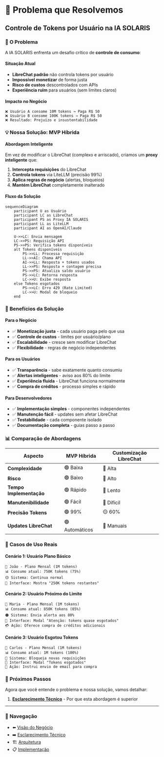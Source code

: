 # 🎯 Problema que Resolvemos
## Controle de Tokens por Usuário na IA SOLARIS

### 🚨 **O Problema**

A IA SOLARIS enfrenta um desafio crítico de **controle de consumo**:

#### **Situação Atual**
- **LibreChat padrão** não controla tokens por usuário
- **Impossível monetizar** de forma justa
- **Risco de custos** descontrolados com APIs
- **Experiência ruim** para usuários (sem limites claros)

#### **Impacto no Negócio**
```
❌ Usuário A consome 10M tokens → Paga R$ 50
❌ Usuário B consome 100K tokens → Paga R$ 50
❌ Resultado: Prejuízo e insustentabilidade
```

### 💡 **Nossa Solução: MVP Híbrida**

#### **Abordagem Inteligente**
Em vez de modificar o LibreChat (complexo e arriscado), criamos um **proxy inteligente** que:

1. **Intercepta requisições** do LibreChat
2. **Controla tokens** via LiteLLM (precisão 99%)
3. **Aplica regras de negócio** (alertas, bloqueios)
4. **Mantém LibreChat** completamente inalterado

#### **Fluxo da Solução**
```mermaid
sequenceDiagram
    participant U as Usuário
    participant LC as LibreChat
    participant PS as Proxy IA SOLARIS
    participant LL as LiteLLM
    participant AI as OpenAI/Claude
    
    U->>LC: Envia mensagem
    LC->>PS: Requisição API
    PS->>PS: Verifica tokens disponíveis
    alt Tokens disponíveis
        PS->>LL: Processa requisição
        LL->>AI: Chama API
        AI->>LL: Resposta + tokens usados
        LL->>PS: Resposta + contagem precisa
        PS->>PS: Atualiza saldo usuário
        PS->>LC: Retorna resposta
        LC->>U: Exibe resposta
    else Tokens esgotados
        PS->>LC: Erro 429 (Rate Limited)
        LC->>U: Modal de bloqueio
    end
```

### 🎯 **Benefícios da Solução**

#### **Para o Negócio**
- ✅ **Monetização justa** - cada usuário paga pelo que usa
- ✅ **Controle de custos** - limites por usuário/plano
- ✅ **Escalabilidade** - cresce sem modificar LibreChat
- ✅ **Flexibilidade** - regras de negócio independentes

#### **Para os Usuários**
- ✅ **Transparência** - sabe exatamente quanto consumiu
- ✅ **Alertas inteligentes** - aviso aos 80% do limite
- ✅ **Experiência fluida** - LibreChat funciona normalmente
- ✅ **Compra de créditos** - processo simples e rápido

#### **Para Desenvolvedores**
- ✅ **Implementação simples** - componentes independentes
- ✅ **Manutenção fácil** - updates sem afetar LibreChat
- ✅ **Testabilidade** - cada componente isolado
- ✅ **Documentação completa** - guias passo a passo

### 📊 **Comparação de Abordagens**

| Aspecto | **MVP Híbrida** | Customização LibreChat |
|---------|-----------------|-------------------------|
| **Complexidade** | 🟢 Baixa | 🔴 Alta |
| **Risco** | 🟢 Baixo | 🔴 Alto |
| **Tempo Implementação** | 🟢 Rápido | 🔴 Lento |
| **Manutenibilidade** | 🟢 Fácil | 🔴 Difícil |
| **Precisão Tokens** | 🟢 99% | 🟡 60% |
| **Updates LibreChat** | 🟢 Automáticos | 🔴 Manuais |

### 🎯 **Casos de Uso Reais**

#### **Cenário 1: Usuário Plano Básico**
```
👤 João - Plano Mensal (1M tokens)
📊 Consumo atual: 750K tokens (75%)
🟡 Sistema: Continua normal
📱 Interface: Mostra "250K tokens restantes"
```

#### **Cenário 2: Usuário Próximo do Limite**
```
👤 Maria - Plano Mensal (1M tokens)
📊 Consumo atual: 850K tokens (85%)
🟠 Sistema: Envia alerta aos 80%
📱 Interface: Modal "Atenção: tokens quase esgotados"
💳 Ação: Oferece compra de créditos adicionais
```

#### **Cenário 3: Usuário Esgotou Tokens**
```
👤 Carlos - Plano Mensal (1M tokens)
📊 Consumo atual: 1M tokens (100%)
🔴 Sistema: Bloqueia novas requisições
📱 Interface: Modal "Tokens esgotados"
📧 Ação: Instrui envio de email para compra
```

### 🚀 **Próximos Passos**

Agora que você entende o problema e nossa solução, vamos detalhar:

1. **[Esclarecimento Técnico](esclarecimento-tecnico.md)** - Por que esta abordagem é superior


---

### 📖 **Navegação**

- ⬅️ [Visão do Negócio](README.md)
- ➡️ [Esclarecimento Técnico](esclarecimento-tecnico.md)
- 🏗️ [Arquitetura](../02-arquitetura/)
- 📋 [Implementação](../03-implementacao/)

